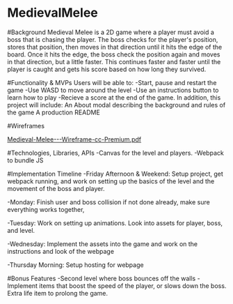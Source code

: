 # MedievalMelee

#Background
  Medieval Melee is a 2D game where a player must avoid a boss that is chasing the player. The boss checks for the player's position, stores that position, then moves in that direction until it hits the edge of the board. Once it hits the edge, the boss check the position again and moves in that direction, but a little faster. This continues faster and faster until the player is caught and gets his score based on how long they survived.
  
 #Functionality & MVPs
 Users will be able to:
  -Start, pause and restart the game
  -Use WASD to move around the level
  -Use an instructions button to learn how to play
  -Recieve a score at the end of the game.
 In addition, this project will include:
  An About modal describing the background and rules of the game
  A production README
  
 #Wireframes
 
 [Medieval-Melee---Wireframe-cc-Premium.pdf](https://github.com/pierrenav13/MedievalMelee/files/7311337/Medieval-Melee---Wireframe-cc-Premium.pdf)

 
 #Technologies, Libraries, APIs
  -Canvas for the level and players.
  -Webpack to bundle JS
 
 #Implementation Timeline
  -Friday Afternoon & Weekend: Setup project, get webpack running, and work on setting up the basics of the level and the movement of the boss and player.

  -Monday:  Finish user and boss collision if not done already, make sure everything works together,

  -Tuesday: Work on setting up animations. Look into assets for player, boss, and level.

  -Wednesday: Implement the assets into the game and work on the instructions and look of the webpage

  -Thursday Morning: Setup hosting for webpage
  
  #Bonus Features
    -Second level where boss bounces off the walls
    -Implement items that boost the speed of the player, or slows down the boss. Extra life item to prolong the game.
